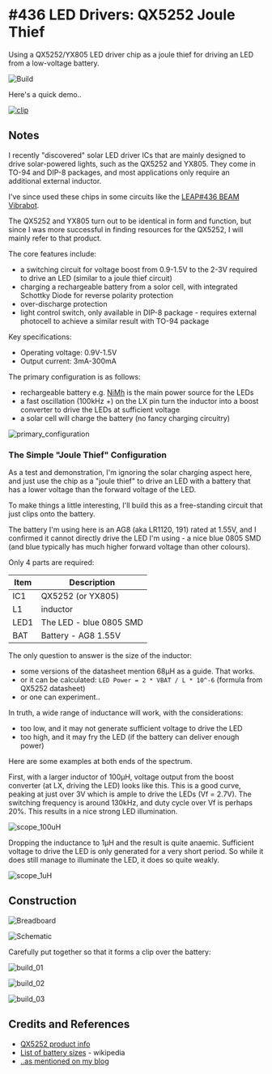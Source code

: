 # #436 LED Drivers: QX5252 Joule Thief

Using a QX5252/YX805 LED driver chip as a joule thief for driving an LED from a low-voltage battery.

![Build](./assets/QX5252JouleThief_build.jpg?raw=true)

Here's a quick demo..

[![clip](https://img.youtube.com/vi/t6bDAJE5T_M/0.jpg)](https://www.youtube.com/watch?v=t6bDAJE5T_M)

## Notes

I recently "discovered" solar LED driver ICs that are mainly designed to drive solar-powered lights,
such as the QX5252 and YX805. They come in TO-94 and DIP-8 packages, and most applications only require an additional external inductor.

I've since used these chips in some circuits like the [LEAP#436 BEAM Vibrabot](https://github.com/tardate/LittleArduinoProjects/tree/master/Kinetics/BEAM/Vivian).

The QX5252 and YX805 turn out to be identical in form and function, but since I was more successful in finding resources for the QX5252,
I will mainly refer to that product.

The core features include:

* a switching circuit for voltage boost from 0.9-1.5V to the 2-3V required to drive an LED (similar to a joule thief circuit)
* charging a rechargeable battery from a solor cell, with integrated Schottky Diode for reverse polarity protection
* over-discharge protection
* light control switch, only available in DIP-8 package - requires external photocell to achieve a similar result with TO-94 package

Key specifications:

* Operating voltage: 0.9V-1.5V
* Output current: 3mA-300mA


The primary configuration is as follows:

* rechargeable battery e.g. [NiMh](https://en.wikipedia.org/wiki/Nickel%E2%80%93metal_hydride_battery) is the main power source for the LEDs
* a fast oscillation (100kHz +) on the LX pin turn the inductor into a boost converter to drive the LEDs at sufficient voltage
* a solar cell will charge the battery (no fancy charging circuitry)

![primary_configuration](./assets/primary_configuration.png?raw=true)


### The Simple "Joule Thief" Configuration

As a test and demonstration, I'm ignoring the solar charging aspect here, and just use the chip as a "joule thief" to drive an LED
with a battery that has a lower voltage than the forward voltage of the LED.

To make things a little interesting, I'll build this as a free-standing circuit that just clips onto the battery.

The battery I'm using here is an AG8 (aka LR1120, 191) rated at 1.55V, and I confirmed it cannot directly drive the LED I'm using -
a nice blue 0805 SMD (and blue typically has much higher forward voltage than other colours).

Only 4 parts  are required:

| Item | Description             |
|------|-------------------------|
| IC1  | QX5252 (or YX805)       |
| L1   | inductor                |
| LED1 | The LED - blue 0805 SMD |
| BAT  | Battery - AG8 1.55V     |


The only question to answer is the size of the inductor:

* some versions of the datasheet mention 68µH as a guide. That works.
* or it can be calculated: `LED Power = 2 * VBAT / L * 10^-6` (formula from QX5252 datasheet)
* or one can experiment..

In truth, a wide range of inductance will work, with the considerations:

* too low, and it may not generate sufficient voltage to drive the LED
* too high, and it may fry the LED (if the battery can deliver enough power)

Here are some examples at both ends of the spectrum.

First, with a larger inductor of 100µH, voltage output from the boost converter (at LX, driving the LED) looks like this.
This is a good curve, peaking at just over 3V which is ample to drive the LEDs (Vf = 2.7V).
The switching frequency is around 130kHz, and duty cycle over Vf is perhaps 20%. This results in a nice strong LED illumination.

![scope_100uH](./assets/scope_100uH.gif?raw=true)

Dropping the inductance to 1µH and the result is quite anaemic. Sufficient voltage to drive the LED is only generated for
a very short period. So while it does still manage to illuminate the LED, it does so quite weakly.

![scope_1uH](./assets/scope_1uH.gif?raw=true)


## Construction

![Breadboard](./assets/QX5252JouleThief_bb.jpg?raw=true)

![Schematic](./assets/QX5252JouleThief_schematic.jpg?raw=true)

Carefully put together so that it forms a clip over the battery:

![build_01](./assets/build_01.jpg?raw=true)

![build_02](./assets/build_02.jpg?raw=true)

![build_03](./assets/build_03.jpg?raw=true)

## Credits and References

* [QX5252 product info](http://www.qxmd.com.cn/en/?product/QX5252.html)
* [List of battery sizes](https://en.wikipedia.org/wiki/List_of_battery_sizes) - wikipedia
* [..as mentioned on my blog](https://blog.tardate.com/2018/11/leap437-qx5252-joule-thief.html)
